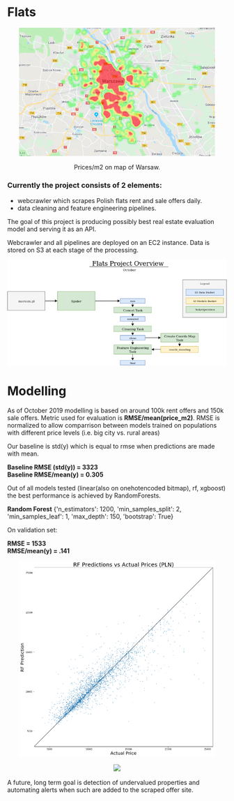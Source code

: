 # Flats
<p align="center">
  <img src="/docs/prices_m2_warsaw.png" width="450">
</p>
<p align="center">
  Prices/m2 on map of Warsaw.
</p>

### Currently the project consists of 2 elements:
- webcrawler which scrapes Polish flats rent and sale offers daily.
- data cleaning and feature engineering pipelines.

The goal of this project is producing possibly best real estate evaluation model and serving it as an API.


Webcrawler and all pipelines are deployed on an EC2 instance. Data is stored on S3 at each stage of the processing.

![General Overview](docs/FlatsOverview.png)

# Modelling 
As of October 2019 modelling is based on around 100k rent offers and 150k sale offers.
Metric used for evaluation is **RMSE/mean(price_m2)**. RMSE is normalized to allow comparrison between models trained on populations with different price levels (i.e. big city vs. rural areas)

Our baseline is std(y) which is equal to rmse when predictions are made with mean.

**Baseline RMSE (std(y)) = 3323**  
**Baseline RMSE/mean(y) = 0.305**

Out of all models tested (linear(also on onehotencoded bitmap), rf, xgboost) the best performance is achieved by RandomForests.

**Random Forest** {'n_estimators': 1200, 'min_samples_split': 2, 'min_samples_leaf': 1, 'max_depth': 150, 'bootstrap': True}

On validation set:

**RMSE = 1533**  
**RMSE/mean(y) = .141**

<p align="center">
  <img src="/docs/RF_pred_vs_actual.png" width="450">
</p>
<p align="center">
  <img src="/docs/RF_pred_actual_dist.png" width="400">
</p>

A future, long term goal is detection of undervalued properties and automating alerts when such are added to the scraped offer site. 
